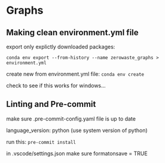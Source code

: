 # Graphs

## Making clean environment.yml file

export only explictly downloaded packages:

`conda env export --from-history --name zerowaste_graphs > environment.yml`

create new from environment.yml file:
`conda env create`

check to see if this works for windows...

## Linting and Pre-commit

make sure .pre-commit-config.yaml file is up to date

language_version: python (use system version of python)

run this: `pre-commit install`

in .vscode/settings.json make sure formatonsave = TRUE